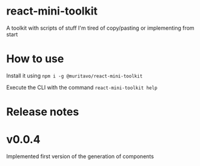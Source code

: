 # react-mini-toolkit
A toolkit with scripts of stuff I'm tired of copy/pasting or implementing from start

# How to use
Install it using
```npm i -g @muritavo/react-mini-toolkit```

Execute the CLI with the command
```react-mini-toolkit help```

# Release notes

# v0.0.4
Implemented first version of the generation of components